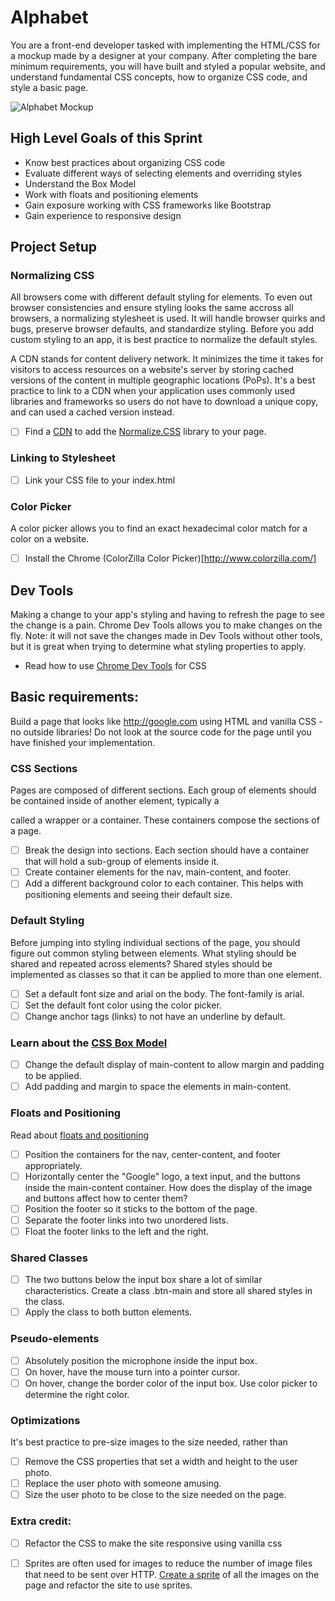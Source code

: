 # Alphabet 

You are a front-end developer tasked with implementing the HTML/CSS for a mockup made by a designer at your company. After completing the bare minimum requirements, you will have built and styled a popular website, and understand fundamental CSS concepts, how to organize CSS code, and style a basic page. 

![Alphabet Mockup](https://github.com/melindabernrdo/css-layout/blob/master/mockup.png)

## High Level Goals of this Sprint
- Know best practices about organizing CSS code 
- Evaluate different ways of selecting elements and overriding styles 
- Understand the Box Model
- Work with floats and positioning elements
- Gain exposure working with CSS frameworks like Bootstrap 
- Gain experience to responsive design 

## Project Setup 

### Normalizing CSS
All browsers come with different default styling for elements. To even out browser consistencies and ensure styling looks the same accross all browsers, a normalizing stylesheet is used. It will handle browser quirks and bugs, preserve browser defaults, and standardize styling. Before you add custom styling to an app, it is best practice to normalize the default styles. 

A CDN stands for content delivery network. It minimizes the time it takes for visitors to access resources on a website's server by storing cached versions of the content in multiple geographic locations (PoPs). It's a best practice to link to a CDN when your application uses commonly used libraries and frameworks so users do not have to download a unique copy, and can used a cached version instead. 

- [ ] Find a [CDN](https://cdnjs.com/) to add the [Normalize.CSS](https://necolas.github.io/normalize.css/) library to your page.

### Linking to Stylesheet 
- [ ] Link your CSS file to your index.html 

### Color Picker 
A color picker allows you to find an exact hexadecimal color match for a color on a website. 
- [ ] Install the Chrome (ColorZilla Color Picker)[http://www.colorzilla.com/]

## Dev Tools 
Making a change to your app's styling and having to refresh the page to see the change is a pain. Chrome Dev Tools allows you to make changes on the fly. Note: it will not save the changes made in Dev Tools without other tools, but it is great when trying to determine what styling properties to apply. 
- Read how to use [Chrome Dev Tools](https://developers.google.com/web/tools/chrome-devtools/iterate/inspect-styles/?hl=en) for CSS

## Basic requirements:
Build a page that looks like http://google.com using HTML and vanilla CSS - no outside libraries! Do not look at the source code for the page until you have finished your implementation. 

### CSS Sections

Pages are composed of different sections. Each group of elements should be contained inside of another element, typically a <div></div> called a wrapper or a container. These containers compose the sections of a page.  

- [ ] Break the design into sections. Each section should have a container that will hold a sub-group of elements inside it. 
- [ ] Create container elements for the nav, main-content, and footer.
- [ ] Add a different background color to each container. This helps with positioning elements and seeing their default size.

### Default Styling 
Before jumping into styling individual sections of the page, you should figure out common styling between elements. What styling should be shared and repeated across elements? Shared styles should be implemented as classes so that it can be applied to more than one element. 
- [ ]  Set a default font size and arial on the body. The font-family is arial.
- [ ]  Set the default font color using the color picker. 
- [ ]  Change anchor tags (links) to not have an underline by default.

### Learn about the [CSS Box Model](https://developer.mozilla.org/en-US/docs/Web/CSS/CSS_Box_Model/Introduction_to_the_CSS_box_model)
- [ ]  Change the default display of main-content to allow margin and padding to be applied. 
- [ ]  Add padding and margin to space the elements in main-content.

### Floats and Positioning
Read about [floats and positioning](http://learn.shayhowe.com/html-css/positioning-content/)
- [ ] Position the containers for the nav, center-content, and footer appropriately. 
- [ ] Horizontally center the "Google" logo, a text input, and the buttons inside the main-content container. How does the display of the image and buttons affect how to center them?
- [ ] Position the footer so it sticks to the bottom of the page.
- [ ] Separate the footer links into two unordered lists. 
- [ ] Float the footer links to the left and the right. 

### Shared Classes 
- [ ] The two buttons below the input box share a lot of similar characteristics. Create a class .btn-main and store all shared styles in the class. 
- [ ] Apply the class to both button elements. 

### Pseudo-elements 
- [ ] Absolutely position the microphone inside the input box. 
- [ ] On hover, have the mouse turn into a pointer cursor. 
- [ ] On hover, change the border color of the input box. Use color picker to determine the right color. 

### Optimizations 
It's best practice to pre-size images to the size needed, rather than 
- [ ]  Remove the CSS properties that set a width and height to the user photo. 
- [ ]  Replace the user photo with someone amusing.
- [ ]  Size the user photo to be close to the size needed on the page. 

### Extra credit:
- [ ] Refactor the CSS to make the site responsive using vanilla css 
- [ ] Sprites are often used for images to reduce the number of image files that need to be sent over HTTP. [Create a sprite](http://www.spritebox.net/) of all the images on the page and refactor the site to use sprites. 

